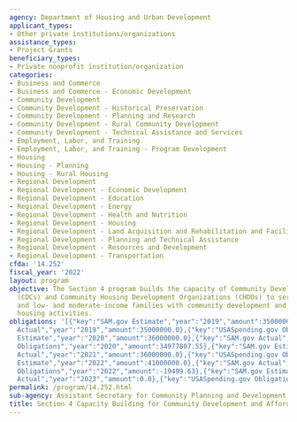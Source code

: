 ```yaml
---
agency: Department of Housing and Urban Development
applicant_types:
- Other private institutions/organizations
assistance_types:
- Project Grants
beneficiary_types:
- Private nonprofit institution/organization
categories:
- Business and Commerce
- Business and Commerce - Economic Development
- Community Development
- Community Development - Historical Preservation
- Community Development - Planning and Research
- Community Development - Rural Community Development
- Community Development - Technical Assistance and Services
- Employment, Labor, and Training
- Employment, Labor, and Training - Program Development
- Housing
- Housing - Planning
- Housing - Rural Housing
- Regional Development
- Regional Development - Economic Development
- Regional Development - Education
- Regional Development - Energy
- Regional Development - Health and Nutrition
- Regional Development - Housing
- Regional Development - Land Acquisition and Rehabilitation and Facilities Construction
- Regional Development - Planning and Technical Assistance
- Regional Development - Resources and Development
- Regional Development - Transportation
cfda: '14.252'
fiscal_year: '2022'
layout: program
objective: The Section 4 program builds the capacity of Community Development Corporations
  (CDCs) and Community Housing Development Organizations (CHDOs) to serve their communities
  and low- and moderate-income families with community development and affordable
  housing activities.
obligations: '[{"key":"SAM.gov Estimate","year":"2019","amount":35000000.0},{"key":"SAM.gov
  Actual","year":"2019","amount":35000000.0},{"key":"USASpending.gov Obligations","year":"2019","amount":35000000.0},{"key":"SAM.gov
  Estimate","year":"2020","amount":36000000.0},{"key":"SAM.gov Actual","year":"2020","amount":36000000.0},{"key":"USASpending.gov
  Obligations","year":"2020","amount":34977807.55},{"key":"SAM.gov Estimate","year":"2021","amount":36000000.0},{"key":"SAM.gov
  Actual","year":"2021","amount":36000000.0},{"key":"USASpending.gov Obligations","year":"2021","amount":36000000.0},{"key":"SAM.gov
  Estimate","year":"2022","amount":41000000.0},{"key":"SAM.gov Actual","year":"2022","amount":0.0},{"key":"USASpending.gov
  Obligations","year":"2022","amount":-19499.63},{"key":"SAM.gov Estimate","year":"2023","amount":41000000.0},{"key":"SAM.gov
  Actual","year":"2023","amount":0.0},{"key":"USASpending.gov Obligations","year":"2023","amount":41000000.0}]'
permalink: /program/14.252.html
sub-agency: Assistant Secretary for Community Planning and Development
title: Section 4 Capacity Building for Community Development and Affordable Housing
---
```

